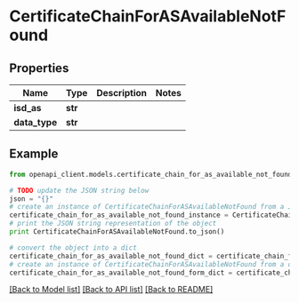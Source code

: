 # CertificateChainForASAvailableNotFound


## Properties

Name | Type | Description | Notes
------------ | ------------- | ------------- | -------------
**isd_as** | **str** |  | 
**data_type** | **str** |  | 

## Example

```python
from openapi_client.models.certificate_chain_for_as_available_not_found import CertificateChainForASAvailableNotFound

# TODO update the JSON string below
json = "{}"
# create an instance of CertificateChainForASAvailableNotFound from a JSON string
certificate_chain_for_as_available_not_found_instance = CertificateChainForASAvailableNotFound.from_json(json)
# print the JSON string representation of the object
print CertificateChainForASAvailableNotFound.to_json()

# convert the object into a dict
certificate_chain_for_as_available_not_found_dict = certificate_chain_for_as_available_not_found_instance.to_dict()
# create an instance of CertificateChainForASAvailableNotFound from a dict
certificate_chain_for_as_available_not_found_form_dict = certificate_chain_for_as_available_not_found.from_dict(certificate_chain_for_as_available_not_found_dict)
```
[[Back to Model list]](../README.md#documentation-for-models) [[Back to API list]](../README.md#documentation-for-api-endpoints) [[Back to README]](../README.md)


